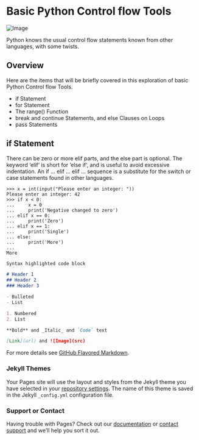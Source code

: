 # Basic Python Control flow Tools

![Image](https://www.python.org/static/img/python-logo@2x.png)

Python knows the usual control flow statements known from other languages, with some twists.

## Overview

Here are the items that will be briefly covered in this exploration of basic Python Control flow Tools.

- if Statement
- for Statement
- The range() Function
- break and continue Statements, and else Clauses on Loops
- pass Statements

## if Statement

There can be zero or more elif parts, and the else part is optional. The keyword ‘elif’ is short for ‘else if’, and is useful to avoid excessive indentation. An if … elif … elif … sequence is a substitute for the switch or case statements found in other languages.

```
>>> x = int(input("Please enter an integer: "))
Please enter an integer: 42
>>> if x < 0:
...     x = 0
...     print('Negative changed to zero')
... elif x == 0:
...     print('Zero')
... elif x == 1:
...     print('Single')
... else:
...     print('More')
...
More
```
```markdown
Syntax highlighted code block

# Header 1
## Header 2
### Header 3

- Bulleted
- List

1. Numbered
2. List

**Bold** and _Italic_ and `Code` text

[Link](url) and ![Image](src)
```

For more details see [GitHub Flavored Markdown](https://guides.github.com/features/mastering-markdown/).

### Jekyll Themes

Your Pages site will use the layout and styles from the Jekyll theme you have selected in your [repository settings](https://github.com/hareeshbhuma/test/settings). The name of this theme is saved in the Jekyll `_config.yml` configuration file.

### Support or Contact

Having trouble with Pages? Check out our [documentation](https://help.github.com/categories/github-pages-basics/) or [contact support](https://github.com/contact) and we’ll help you sort it out.
